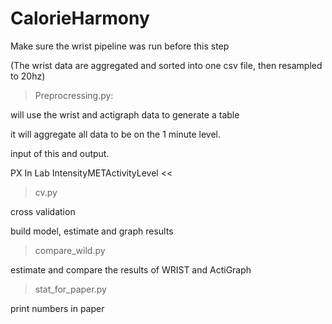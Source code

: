 # CalorieHarmony

Make sure the wrist pipeline was run before this step

(The wrist data are aggregated and sorted into one csv file, then resampled to 20hz)

> Preprocressing.py:  

will use the wrist and actigraph data to generate a table 

it will aggregate all data to be on the 1 minute level. 

input of this and output.

PX In Lab IntensityMETActivityLevel << 

 
> cv.py

cross validation

build model, estimate and graph results

> compare_wild.py

estimate and compare the results of WRIST and ActiGraph

> stat_for_paper.py

print numbers in paper